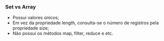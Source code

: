 ### Set vs Array
- Possui valores únicos;
- Em vez da propriedade length, consulta-se o número de registros pela propriedade size;
- Não possui os métodos map, filter, reduce e etc.